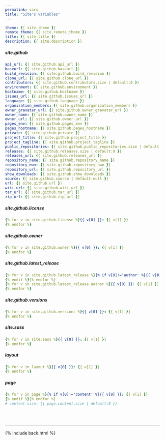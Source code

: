 ```yaml
---
permalink: vars
title: "Site's variables"
---
```


<style>.markdown-body .highlight pre{max-height:400px}</style>

```yml
theme: {{ site.theme }}
remote_theme: {{ site.remote_theme }}
title: {{ site.title }}
description: {{ site.description }}
```

##### site.github

```yml
api_url: {{ site.github.api_url }}
baseurl: {{ site.github.baseurl }}
build_revision: {{ site.github.build_revision }}
clone_url: {{ site.github.clone_url }}
contributors: {{ site.github.contributors.size | default:0 }}
environment: {{ site.github.environment }}
hostname: {{ site.github.hostname }}
issues_url: {{ site.github.issues_url }}
language: {{ site.github.language }}
organization_members: {{ site.github.organization_members }}
owner_gravatar_url: {{ site.github.owner_gravatar_url }}
owner_name: {{ site.github.owner_name }}
owner_url: {{ site.github.owner_url }}
pages_env: {{ site.github.pages_env }}
pages_hostname: {{ site.github.pages_hostname }}
private: {{ site.github.private }}
project_title: {{ site.github.project_title }}
project_tagline: {{ site.github.project_tagline }}
public_repositories: {{ site.github.public_repositories.size | default:0 }}
releases: {{ site.github.releases.size | default:0 }}
releases_url: {{ site.github.releases_url }}
repository_name: {{ site.github.repository_name }}
repository_nwo: {{ site.github.repository_nwo }}
repository_url: {{ site.github.repository_url }}
show_downloads: {{ site.github.show_downloads }}
source: {{ site.github.source | default:null }}
url: {{ site.github.url }}
wiki_url: {{ site.github.wiki_url }}
tar_url: {{ site.github.tar_url }}
zip_url: {{ site.github.zip_url }}
```

##### site.github.license

```yml
{% for v in site.github.license %}{{ v[0] }}: {{ v[1] }}
{% endfor %}
```

##### site.github.owner

```yml
{% for v in site.github.owner %}{{ v[0] }}: {{ v[1] }}
{% endfor %}
```

##### site.github.latest_release

```yml
{% for v in site.github.latest_release %}{% if v[0]!='author' %}{{ v[0] }}: {{ v[1] }}
{% endif %}{% endfor %}
{% for v in site.github.latest_release.author %}{{ v[0] }}: {{ v[1] }}
{% endfor %}
```

##### site.github.versions

```yml
{% for v in site.github.versions %}{{ v[0] }}: {{ v[1] }}
{% endfor %}
```

##### site.sass

```yml
{% for v in site.sass %}{{ v[0] }}: {{ v[1] }}
{% endfor %}
```

##### layout

```yml
{% for v in layout %}{{ v[0] }}: {{ v[1] }}
{% endfor %}
```

##### page

```yml
{% for v in page %}{% if v[0]!='content' %}{{ v[0] }}: {{ v[1] }}
{% endif %}{% endfor %}
# content-size: {{ page.content.size | default:0 }}

```

<div style="margin-top:4rem"></div>

***

{% include back.html %}
